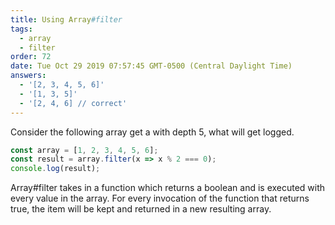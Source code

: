 ```yaml
---
title: Using Array#filter
tags:
  - array
  - filter
order: 72
date: Tue Oct 29 2019 07:57:45 GMT-0500 (Central Daylight Time)
answers:
  - '[2, 3, 4, 5, 6]'
  - '[1, 3, 5]'
  - '[2, 4, 6] // correct'
---
```


Consider the following array get a with depth 5, what will get logged.

```javascript
const array = [1, 2, 3, 4, 5, 6];
const result = array.filter(x => x % 2 === 0);
console.log(result);
```

<!-- explanation -->

Array#filter takes in a function which returns a boolean and is executed with every value in the array. For every invocation of the function that returns true, the item will be kept and returned in a new resulting array.

